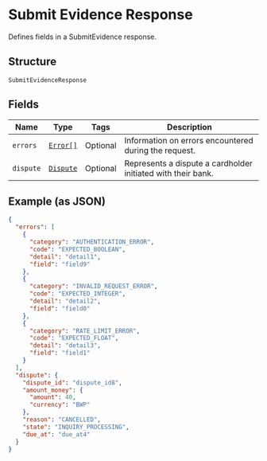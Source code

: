 
# Submit Evidence Response

Defines fields in a SubmitEvidence response.

## Structure

`SubmitEvidenceResponse`

## Fields

| Name | Type | Tags | Description |
|  --- | --- | --- | --- |
| `errors` | [`Error[]`](/doc/models/error.md) | Optional | Information on errors encountered during the request. |
| `dispute` | [`Dispute`](/doc/models/dispute.md) | Optional | Represents a dispute a cardholder initiated with their bank. |

## Example (as JSON)

```json
{
  "errors": [
    {
      "category": "AUTHENTICATION_ERROR",
      "code": "EXPECTED_BOOLEAN",
      "detail": "detail1",
      "field": "field9"
    },
    {
      "category": "INVALID_REQUEST_ERROR",
      "code": "EXPECTED_INTEGER",
      "detail": "detail2",
      "field": "field0"
    },
    {
      "category": "RATE_LIMIT_ERROR",
      "code": "EXPECTED_FLOAT",
      "detail": "detail3",
      "field": "field1"
    }
  ],
  "dispute": {
    "dispute_id": "dispute_id8",
    "amount_money": {
      "amount": 40,
      "currency": "BWP"
    },
    "reason": "CANCELLED",
    "state": "INQUIRY_PROCESSING",
    "due_at": "due_at4"
  }
}
```

